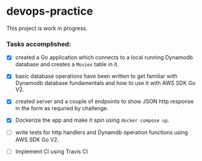 # devops-practice
This project is work in progress.

### Tasks accomplished: 
- [x] created a Go application which connects to a local running Dynamodb database and creates a `Movies` table in it. 
- [x] basic database operations have been written to get familiar with Dynamodb database fundamentals and how to use it with AWS SDK Go V2. 
- [x] created server and a couple of endpoints to show JSON http response in the form as requried by challenge. 
- [x] Dockerize the app and make it spin using `docker compose up`. 
- [ ] write tests for http handlers and Dynamdb operation functions using AWS SDK Go V2.
- [ ] Implement CI using Travis CI

